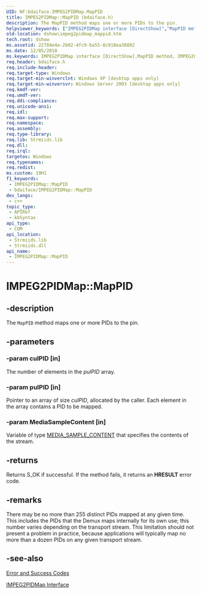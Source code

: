 ```yaml
---
UID: NF:bdaiface.IMPEG2PIDMap.MapPID
title: IMPEG2PIDMap::MapPID (bdaiface.h)
description: The MapPID method maps one or more PIDs to the pin.
helpviewer_keywords: ["IMPEG2PIDMap interface [DirectShow]","MapPID method","IMPEG2PIDMap.MapPID","IMPEG2PIDMap::MapPID","IMPEG2PIDMapMapPID","MapPID","MapPID method [DirectShow]","MapPID method [DirectShow]","IMPEG2PIDMap interface","bdaiface/IMPEG2PIDMap::MapPID","dshow.impeg2pidmap_mappid"]
old-location: dshow\impeg2pidmap_mappid.htm
tech.root: dshow
ms.assetid: 22784e4a-2b02-4fc9-ba55-8c918ea38892
ms.date: 12/05/2018
ms.keywords: IMPEG2PIDMap interface [DirectShow],MapPID method, IMPEG2PIDMap.MapPID, IMPEG2PIDMap::MapPID, IMPEG2PIDMapMapPID, MapPID, MapPID method [DirectShow], MapPID method [DirectShow],IMPEG2PIDMap interface, bdaiface/IMPEG2PIDMap::MapPID, dshow.impeg2pidmap_mappid
req.header: bdaiface.h
req.include-header: 
req.target-type: Windows
req.target-min-winverclnt: Windows XP [desktop apps only]
req.target-min-winversvr: Windows Server 2003 [desktop apps only]
req.kmdf-ver: 
req.umdf-ver: 
req.ddi-compliance: 
req.unicode-ansi: 
req.idl: 
req.max-support: 
req.namespace: 
req.assembly: 
req.type-library: 
req.lib: Strmiids.lib
req.dll: 
req.irql: 
targetos: Windows
req.typenames: 
req.redist: 
ms.custom: 19H1
f1_keywords:
 - IMPEG2PIDMap::MapPID
 - bdaiface/IMPEG2PIDMap::MapPID
dev_langs:
 - c++
topic_type:
 - APIRef
 - kbSyntax
api_type:
 - COM
api_location:
 - Strmiids.lib
 - Strmiids.dll
api_name:
 - IMPEG2PIDMap::MapPID
---
```


# IMPEG2PIDMap::MapPID


## -description

The <code>MapPID</code> method maps one or more PIDs to the pin.

## -parameters

### -param culPID [in]

The number of elements in the <i>pulPID</i> array.

### -param pulPID [in]

Pointer to an array of size <i>culPID</i>, allocated by the caller. Each element in the array contains a PID to be mapped.

### -param MediaSampleContent [in]

Variable of type <a href="/windows/desktop/DirectShow/media-sample-content">MEDIA_SAMPLE_CONTENT</a> that specifies the contents of the stream.

## -returns

Returns S_OK if successful. If the method fails, it returns an <b>HRESULT</b> error code.

## -remarks

There may be no more than 255 distinct PIDs mapped at any given time. This includes the PIDs that the Demux maps internally for its own use; this number varies depending on the transport stream. This limitation should not present a problem in practice, because applications will typically map no more than a dozen PIDs on any given transport stream.

## -see-also

<a href="/windows/desktop/DirectShow/error-and-success-codes">Error and Success Codes</a>



<a href="/previous-versions/windows/desktop/api/bdaiface/nn-bdaiface-impeg2pidmap">IMPEG2PIDMap Interface</a>

